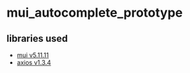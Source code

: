 # mui_autocomplete_prototype

## libraries used
- [mui v5.11.11](https://github.com/mui/material-ui/releases/tag/v5.11.11)
- [axios v1.3.4](https://github.com/axios/axios/releases)
